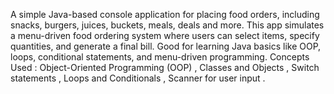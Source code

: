 A simple Java-based console application for placing food orders, including snacks, burgers, juices, buckets, meals, deals and more. 
This app simulates a menu-driven food ordering system where users can select items, specify quantities, and generate a final bill.
Good for learning Java basics like OOP, loops, conditional statements, and menu-driven programming.
Concepts Used : 
    Object-Oriented Programming (OOP) ,
    Classes and Objects ,
    Switch statements ,
    Loops and Conditionals ,
    Scanner for user input .

